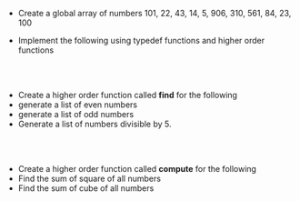 * Create a global array of numbers 101, 22, 43, 14, 5, 906, 310, 561, 84, 23, 100


* Implement the following using typedef functions and higher order functions

<br/><br/>

* Create a higher order function called __find__  for the following
* generate a list of even numbers
* generate a list of odd numbers
* Generate a list of numbers divisible by 5. 

<br/><br/>

* Create a higher order function called __compute__  for the following
* Find the sum of square of all numbers
* Find the sum of cube of all numbers

